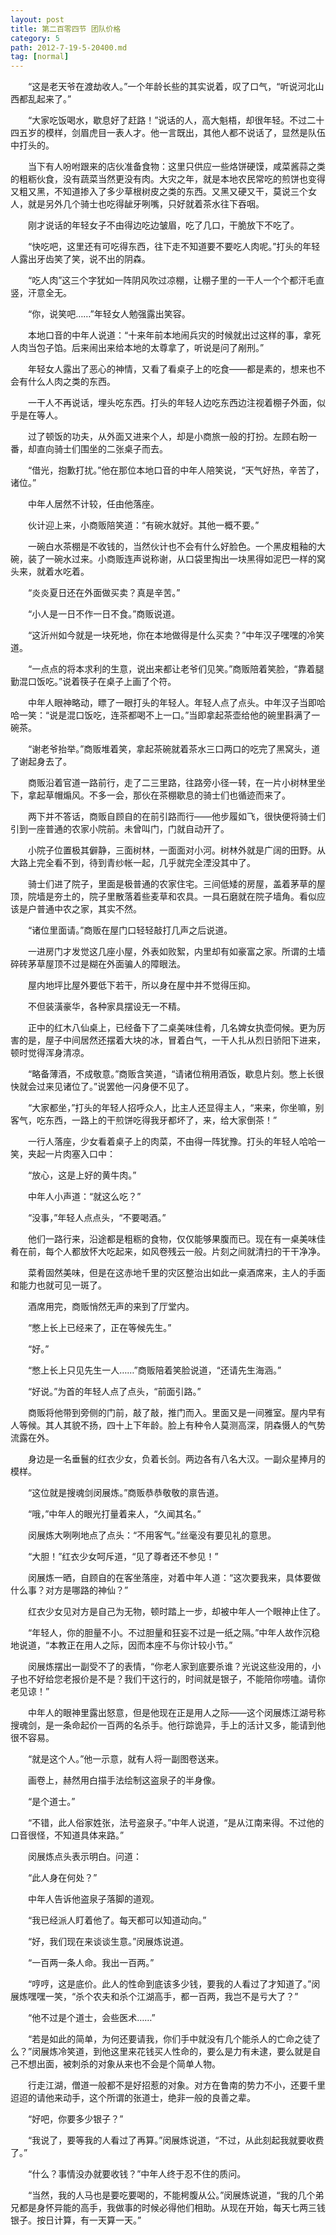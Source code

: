 ```yaml
---
layout: post
title: 第二百零四节 团队价格
category: 5
path: 2012-7-19-5-20400.md
tag: [normal]
---
```


　　“这是老天爷在渡劫收人。”一个年龄长些的其实说着，叹了口气，“听说河北山西都乱起来了。”

　　“大家吃饭喝水，歇息好了赶路！”说话的人，高大魁梧，却很年轻。不过二十四五岁的模样，剑眉虎目一表人才。他一言既出，其他人都不说话了，显然是队伍中打头的。

　　当下有人吩咐跟来的店伙准备食物：这里只供应一些烙饼硬馍，咸菜酱蒜之类的粗粝伙食，没有蔬菜当然更没有肉。大灾之年，就是本地农民常吃的煎饼也变得又粗又黑，不知道掺入了多少草根树皮之类的东西。又黑又硬又干，莫说三个女人，就是另外几个骑士也吃得龇牙咧嘴，只好就着茶水往下吞咽。

　　刚才说话的年轻女子不由得边吃边皱眉，吃了几口，干脆放下不吃了。

　　“快吃吧，这里还有可吃得东西，往下走不知道要不要吃人肉呢。”打头的年轻人露出牙齿笑了笑，说不出的阴森。

　　“吃人肉”这三个字犹如一阵阴风吹过凉棚，让棚子里的一干人一个个都汗毛直竖，汗意全无。

　　“你，说笑吧……”年轻女人勉强露出笑容。

　　本地口音的中年人说道：“十来年前本地闹兵灾的时候就出过这样的事，拿死人肉当包子馅。后来闹出来给本地的太尊拿了，听说是问了剐刑。”

　　年轻女人露出了恶心的神情，又看了看桌子上的吃食——都是素的，想来也不会有什么人肉之类的东西。

　　一干人不再说话，埋头吃东西。打头的年轻人边吃东西边注视着棚子外面，似乎是在等人。

　　过了顿饭的功夫，从外面又进来个人，却是小商旅一般的打扮。左顾右盼一番，却直向骑士们围坐的二张桌子而去。

　　“借光，抱歉打扰。”他在那位本地口音的中年人陪笑说，“天气好热，辛苦了，诸位。”

　　中年人居然不计较，任由他落座。

　　伙计迎上来，小商贩陪笑道：“有碗水就好。其他一概不要。”

　　一碗白水茶棚是不收钱的，当然伙计也不会有什么好脸色。一个黑皮粗釉的大碗，装了一碗水过来。小商贩连声说称谢，从口袋里掏出一块黑得如泥巴一样的窝头来，就着水吃着。

　　“炎炎夏日还在外面做买卖？真是辛苦。”

　　“小人是一日不作一日不食。”商贩说道。

　　“这沂州如今就是一块死地，你在本地做得是什么买卖？”中年汉子嘿嘿的冷笑道。

　　“一点点的将本求利的生意，说出来都让老爷们见笑。”商贩陪着笑脸，“靠着腿勤混口饭吃。”说着筷子在桌子上画了个符。

　　中年人眼神略动，瞟了一眼打头的年轻人。年轻人点了点头。中年汉子当即哈哈一笑：“说是混口饭吃，连茶都喝不上一口。”当即拿起茶壶给他的碗里斟满了一碗茶。

　　“谢老爷抬举。”商贩堆着笑，拿起茶碗就着茶水三口两口的吃完了黑窝头，道了谢起身去了。

　　商贩沿着官道一路前行，走了二三里路，往路旁小径一转，在一片小树林里坐下，拿起草帽煽风。不多一会，那伙在茶棚歇息的骑士们也循迹而来了。

　　两下并不答话，商贩自顾自的在前引路而行——他步履如飞，很快便将骑士们引到一座普通的农家小院前。未曾叫门，门就自动开了。

　　小院子位置极其僻静，三面树林，一面面对小河。树林外就是广阔的田野。从大路上完全看不到，待到青纱帐一起，几乎就完全湮没其中了。

　　骑士们进了院子，里面是极普通的农家住宅。三间低矮的房屋，盖着茅草的屋顶，院墙是夯土的，院子里散落着些麦草和农具。一具石磨就在院子墙角。看似应该是户普通中农之家，其实不然。

　　“诸位里面请。”商贩在屋门口轻轻敲打几声之后说道。

　　一进房门才发觉这几座小屋，外表如败絮，内里却有如豪富之家。所谓的土墙碎砖茅草屋顶不过是糊在外面骗人的障眼法。

　　屋内地坪比屋外要低下若干，所以身在屋中并不觉得压抑。

　　不但装潢豪华，各种家具摆设无一不精。

　　正中的红木八仙桌上，已经备下了二桌美味佳肴，几名婢女执壶伺候。更为厉害的是，屋子中间居然还摆着大块的冰，冒着白气，一干人扎从烈日骄阳下进来，顿时觉得浑身清凉。

　　“略备薄酒，不成敬意。”商贩含笑道，“请诸位稍用酒饭，歇息片刻。憋上长很快就会过来见诸位了。”说罢他一闪身便不见了。

　　“大家都坐，”打头的年轻人招呼众人，比主人还显得主人，“来来，你坐嘛，别客气，吃东西，一路上的干煎饼吃得我牙都坏了，来，给大家倒茶！”

　　一行人落座，少女看着桌子上的肉菜，不由得一阵犹豫。打头的年轻人哈哈一笑，夹起一片肉塞入口中：

　　“放心，这是上好的黄牛肉。”

　　中年人小声道：“就这么吃？”

　　“没事，”年轻人点点头，“不要喝酒。”

　　他们一路行来，沿途都是粗粝的食物，仅仅能够果腹而已。现在有一桌美味佳肴在前，每个人都放怀大吃起来，如风卷残云一般。片刻之间就清扫的干干净净。

　　菜肴固然美味，但是在这赤地千里的灾区整治出如此一桌酒席来，主人的手面和能力也就可见一斑了。

　　酒席用完，商贩悄然无声的来到了厅堂内。

　　“憋上长上已经来了，正在等候先生。”

　　“好。”

　　“憋上长上只见先生一人……”商贩陪着笑脸说道，“还请先生海涵。”

　　“好说。”为首的年轻人点了点头，“前面引路。”

　　商贩将他带到旁侧的门前，敲了敲，推门而入。里面又是一间雅室。屋内早有人等候。其人其貌不扬，四十上下年龄。脸上有种令人莫测高深，阴森慑人的气势流露在外。

　　身边是一名垂鬟的红衣少女，负着长剑。两边各有八名大汉。一副众星捧月的模样。

　　“这位就是搜魂剑闵展炼。”商贩恭恭敬敬的禀告道。

　　“哦，”中年人的眼光打量着来人，“久闻其名。”

　　闵展炼大咧咧地点了点头：“不用客气。”丝毫没有要见礼的意思。

　　“大胆！”红衣少女呵斥道，“见了尊者还不参见！”

　　闵展炼一晒，自顾自的在客坐落座，对着中年人道：“这次要我来，具体要做什么事？对方是哪路的神仙？”

　　红衣少女见对方是自己为无物，顿时踏上一步，却被中年人一个眼神止住了。

　　“年轻人，你的胆量不小。不过胆量和狂妄不过是一纸之隔。”中年人故作沉稳地说道，“本教正在用人之际，因而本座不与你计较小节。”

　　闵展炼摆出一副受不了的表情，“你老人家到底要杀谁？光说这些没用的，小子也不好给您老报价是不是？我们干这行的，时间就是银子，不能陪你唠嗑。请你老见谅！”

　　中年人的眼神里露出怒意，但是他现在正是用人之际——这个闵展炼江湖号称搜魂剑，是一条命起价一百两的名杀手。他行踪诡异，手上的活计又多，能请到他很不容易。

　　“就是这个人。”他一示意，就有人将一副图卷送来。

　　画卷上，赫然用白描手法绘制这盗泉子的半身像。

　　“是个道士。”

　　“不错，此人俗家姓张，法号盗泉子。”中年人说道，“是从江南来得。不过他的口音很怪，不知道具体来路。”

　　闵展炼点头表示明白。问道：

　　“此人身在何处？”

　　中年人告诉他盗泉子落脚的道观。

　　“我已经派人盯着他了。每天都可以知道动向。”

　　“好，我们现在来谈谈生意。”闵展炼说道。

　　“一百两一条人命。我出一百两。”

　　“哼哼，这是底价。此人的性命到底该多少钱，要我的人看过了才知道了。”闵展炼嘿嘿一笑，“杀个农夫和杀个江湖高手，都一百两，我岂不是亏大了？”

　　“他不过是个道士，会些医术……”

　　“若是如此的简单，为何还要请我，你们手中就没有几个能杀人的亡命之徒了么？”闵展炼冷笑道，到他这里来花钱买人性命的，要么是力有未逮，要么就是自己不想出面，被刺杀的对象从来也不会是个简单人物。

　　行走江湖，僧道一般都不是好招惹的对象。对方在鲁南的势力不小，还要千里迢迢的请他来动手，这个所谓的张道士，绝非一般的良善之辈。

　　“好吧，你要多少银子？”

　　“我说了，要等我的人看过了再算。”闵展炼说道，“不过，从此刻起我就要收费了。”

　　“什么？事情没办就要收钱？”中年人终于忍不住的质问。

　　“当然，我的人马也是要吃要喝的，不能枵腹从公。”闵展炼说道，“我的几个弟兄都是身怀异能的高手，我做事的时候必得他们相助。从现在开始，每天七两三钱银子。按日计算，有一天算一天。”

